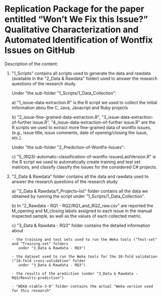 # Replication Package for the paper entitled “Won’t We Fix this Issue?” Qualitative Characterization and Automated Identification of Wontfix Issues on GitHub

Description of the content:

1) "1_Scripts" contains all scripts used to generate the data and rawdata 
   (available in the "2_Data & Rawdata" folder) used to 
    answer the research questions of the research study. 
    
    Under "the sub-folder "1_Scripts/1_Data_Collection":
    
    a) "1_issue-data-extraction.R" is the R script we used to collect the initial information
       abou the C, Java, Javacript and Ruby projects
       
    b) "2_issue-fine-grained-data-extraction.R", "3_issue-data-extraction-of-further issue.R", "4_issue-data-extraction-of-further issue.R"
       are the R scripts we used to extract more fine-grained data of wontfix issues,
       (e.g., issue title, issue comments, date of opening/closing the issue, etc.).
       
    Under "the sub-folder "2_Prediction-of-Wontfix-Issues":
    
    c) "5_(RQ3)-automatic-classification-of-wantfix-issuesLastVersion.R" is the R script we used to 
       automatically create training and test set matrices,
       and classify classify the issues for the considered C# projects.
       
       

2) "2_Data & Rawdata" folder contains all the data and rawdata used to answer the research questions
   of the research study. 
   	
   	a) "2_Data & Rawdata/1_Projects-list" folder contains all the data we obtained by running the script
   	    under "1_Scripts/1_Data_Collection".
   	    
   		
   	b) In "2_Rawdata - RQ1 - RQ2/RQ1_and_RQ2_raw.csv" are reported the M_opening and M_closing labels assigned 
      to each issue in the manual inspected sample, as well as the values of each collected metric.
      
    c) "3_Data & Rawdata - RQ3" folder contains the detailed information about
    
       - the training and test sets used to run the Weka tools ("Test-set" and "Training-set" folders
          under "3_Data & Rawdata - RQ3") 
          
       - the dataset used to run the Weka tools for the 10-fold validation ("10-fold cross-validation" folder
          under "3_Data & Rawdata - RQ3") 
          
       - the results of the prediction (under "3_Data & Rawdata - RQ3/Results-prediction") 
       
       - "WEKA-stable-3-8" folder contains the actual "Weka version used for this research"
           
        



